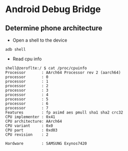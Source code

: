 # Android Debug Bridge

## Determine phone architecture
- Open a shell to the device
```
adb shell
```
- Read cpu info
```
shell@zeroflte:/ $ cat /proc/cpuinfo
Processor       : AArch64 Processor rev 2 (aarch64)
processor       : 0
processor       : 1
processor       : 2
processor       : 3
processor       : 4
processor       : 5
processor       : 6
processor       : 7
Features        : fp asimd aes pmull sha1 sha2 crc32
CPU implementer : 0x41
CPU architecture: AArch64
CPU variant     : 0x0
CPU part        : 0xd03
CPU revision    : 2

Hardware        : SAMSUNG Exynos7420
```
